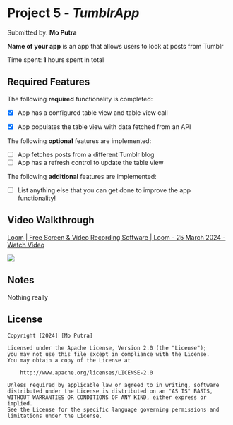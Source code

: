 # Project 5 - *TumblrApp*

Submitted by: **Mo Putra**

**Name of your app** is an app that allows users to look at posts from Tumblr

Time spent: **1** hours spent in total

## Required Features

The following **required** functionality is completed:

- [x] App has a configured table view and table view call
- [x] App populates the table view with data fetched from an API


The following **optional** features are implemented:

- [ ] App fetches posts from a different Tumblr blog
- [ ] App has a refresh control to update the table view

The following **additional** features are implemented:

- [ ] List anything else that you can get done to improve the app functionality!

## Video Walkthrough

<div>
    <a href="https://www.loom.com/share/1a608710266448bea1cf58a2137153bb">
      <p>Loom | Free Screen & Video Recording Software | Loom - 25 March 2024 - Watch Video</p>
    </a>
    <a href="https://www.loom.com/share/1a608710266448bea1cf58a2137153bb">
      <img style="max-width:300px;" src="https://cdn.loom.com/sessions/thumbnails/1a608710266448bea1cf58a2137153bb-00001.jpg">
    </a>
  </div>

## Notes

Nothing really

## License

    Copyright [2024] [Mo Putra]

    Licensed under the Apache License, Version 2.0 (the "License");
    you may not use this file except in compliance with the License.
    You may obtain a copy of the License at

        http://www.apache.org/licenses/LICENSE-2.0

    Unless required by applicable law or agreed to in writing, software
    distributed under the License is distributed on an "AS IS" BASIS,
    WITHOUT WARRANTIES OR CONDITIONS OF ANY KIND, either express or implied.
    See the License for the specific language governing permissions and
    limitations under the License.
